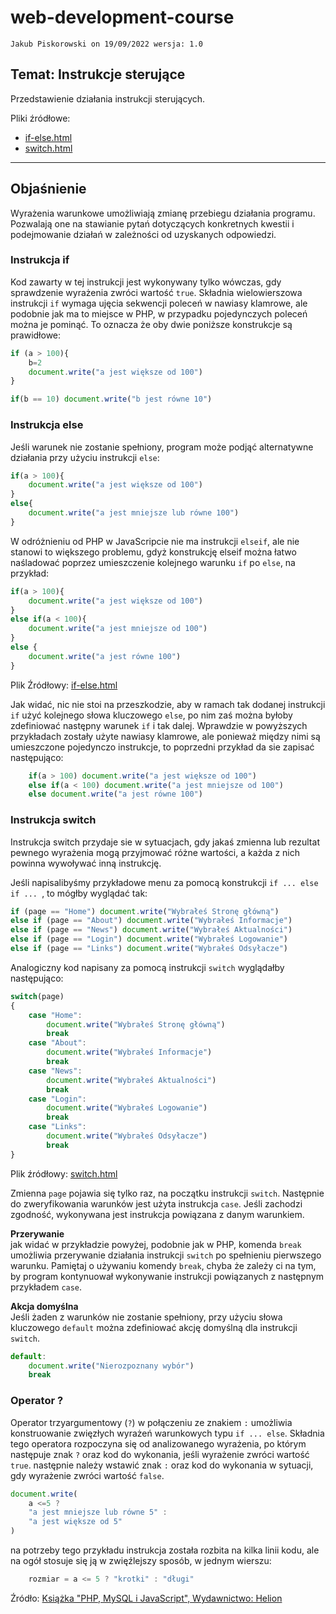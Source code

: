 # web-development-course

`Jakub Piskorowski on 19/09/2022 wersja: 1.0`

## Temat: Instrukcje sterujące

Przedstawienie działania instrukcji sterujących.

Pliki źródłowe: 
- [if-else.html](if-else.html)
- [switch.html](switch.html)

---

## Objaśnienie

Wyrażenia warunkowe umożliwiają zmianę przebiegu działania programu. Pozwalają one na stawianie pytań dotyczących konkretnych kwestii i podejmowanie działań w zależności od uzyskanych odpowiedzi.

### Instrukcja if

Kod zawarty w tej instrukcji jest wykonywany tylko wówczas, gdy sprawdzenie wyrażenia zwróci wartość `true`. Składnia wielowierszowa instrukcji `if` wymaga ujęcia sekwencji poleceń w nawiasy klamrowe, ale podobnie jak ma to miejsce w PHP, w przypadku pojedynczych poleceń można je pominąć. To oznacza że oby dwie poniższe konstrukcje są prawidłowe:
``` JavaScript
if (a > 100){
    b=2
    document.write("a jest większe od 100")
}

if(b == 10) document.write("b jest równe 10")
```

### Instrukcja else

Jeśli warunek nie zostanie spełniony, program może podjąć alternatywne działania przy użyciu instrukcji `else`:
``` JavaScript
if(a > 100){
    document.write("a jest większe od 100")
}
else{
    document.write("a jest mniejsze lub równe 100")
}
```

W odróżnieniu od PHP w JavaScripcie nie ma instrukcji `elseif`, ale nie stanowi to większego problemu, gdyż konstrukcję elseif można łatwo naśladować poprzez umieszczenie kolejnego warunku `if` po `else`, na przykład:
``` JavaScript
if(a > 100){
    document.write("a jest większe od 100")
}
else if(a < 100){
    document.write("a jest mniejsze od 100")
}
else {
    document.write("a jest równe 100")
}
```
Plik Źródłowy: [if-else.html](if-else.html)

Jak widać, nic nie stoi na przeszkodzie, aby w ramach tak dodanej instrukcji `if` użyć kolejnego słowa kluczowego `else`, po nim zaś można byłoby zdefiniować następny warunek `if` i tak dalej. Wprawdzie w powyższych przykładach zostały użyte nawiasy klamrowe, ale ponieważ między nimi są umieszczone pojedynczo instrukcje, to poprzedni przykład da sie zapisać następująco:
``` JavaScript
    if(a > 100) document.write("a jest większe od 100")
    else if(a < 100) document.write("a jest mniejsze od 100")
    else document.write("a jest równe 100")
```

### Instrukcja switch

Instrukcja switch przydaje sie w sytuacjach, gdy jakaś zmienna lub rezultat pewnego wyrażenia mogą przyjmować różne wartości, a każda z nich powinna wywoływać inną instrukcję.

Jeśli napisalibyśmy przykładowe menu za pomocą konstrukcji `if ... else if ... `, to mógłby wyglądać tak: 
``` JavaScript
if (page == "Home") document.write("Wybrałeś Stronę główną")
else if (page == "About") document.write("Wybrałeś Informacje")
else if (page == "News") document.write("Wybrałeś Aktualności")
else if (page == "Login") document.write("Wybrałeś Logowanie")
else if (page == "Links") document.write("Wybrałeś Odsyłacze")
```

Analogiczny kod napisany za pomocą instrukcji `switch` wyglądałby następująco:

``` JavaScript
switch(page)
{
    case "Home":
        document.write("Wybrałeś Stronę główną")
        break
    case "About":
        document.write("Wybrałeś Informacje")
        break
    case "News":
        document.write("Wybrałeś Aktualności")
        break
    case "Login":
        document.write("Wybrałeś Logowanie")
        break
    case "Links":
        document.write("Wybrałeś Odsyłacze")
        break
}
```

Plik źródłowy: [switch.html](switch.html)

Zmienna `page` pojawia się tylko raz, na początku instrukcji `switch`. Następnie do zweryfikowania warunków jest użyta instrukcja `case`. Jeśli zachodzi zgodność, wykonywana jest instrukcja powiązana z danym warunkiem.

**Przerywanie** \
jak widać w przykładzie powyżej, podobnie jak w PHP, komenda `break` umożliwia przerywanie działania instrukcji `switch` po spełnieniu pierwszego warunku. Pamiętaj o używaniu komendy `break`, chyba że zależy ci na tym, by program kontynuował wykonywanie instrukcji powiązanych z następnym przykładem `case`. 

**Akcja domyślna** \
Jeśli żaden z warunków nie zostanie spełniony, przy użyciu słowa kluczowego `default` można zdefiniować akcję domyślną dla instrukcji `switch`.
``` JavaScript
default:
    document.write("Nierozpoznany wybór")
    break
```

### Operator ?

Operator trzyargumentowy (`?`) w połączeniu ze znakiem `:` umożliwia konstruowanie zwięzłych wyrażeń warunkowych typu `if ... else`. Składnia tego operatora rozpoczyna się od analizowanego wyrażenia, po którym następuje znak `?` oraz kod do wykonania, jeśli wyrażenie zwróci wartość `true`. następnie należy wstawić znak `:` oraz kod do wykonania w sytuacji, gdy wyrażenie zwróci wartość `false`.

``` JavaScript
document.write(
    a <=5 ?
    "a jest mniejsze lub równe 5" :
    "a jest większe od 5"
)
```

na potrzeby tego przykładu instrukcja została rozbita na kilka linii kodu, ale na ogół stosuje się ją w zwięźlejszy sposób, w jednym wierszu:
``` JavaScript
    rozmiar = a <= 5 ? "krotki" : "długi"
```


Źródło: [Książka "PHP, MySQL i JavaScript", Wydawnictwo: Helion](https://helion.pl/ksiazki/php-mysql-i-javascript-wprowadzenie-wydanie-v-robin-nixon,phmyj5.htm#format/e)

<!--
---
## Pytania
1. Jakich znaków można użyć w nazwach zmiennych w JavaScripcie?
2. W jakich sytuacjach należy się posłużyć operatorem `===` (identyczności)?
3. Wymień trzy rodzaje instrukcji warunkowych.
4. do czego służy instrukcja `default` użyta w instrukcji switch?
5. Do czego służy operator `?`.
6. Jak wygląda pełna konstrukcja operatora `?`.

-->